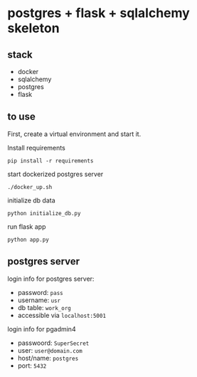 # postgres + flask + sqlalchemy skeleton
## stack
* docker
* sqlalchemy
* postgres
* flask

## to use
First, create a virtual environment and start it.

Install requirements
```shell script
pip install -r requirements
```

start dockerized postgres server
```shell script
./docker_up.sh
```

initialize db data
```shell script
python initialize_db.py
```

run flask app
```shell script
python app.py
```

## postgres server
login info for postgres server:
* password: `pass`
* username: `usr`
* db table: `work_org`
* accessible via `localhost:5001`

login info for pgadmin4
* passwoord: `SuperSecret`
* user: `user@domain.com`
* host/name: `postgres`
* port: `5432`
